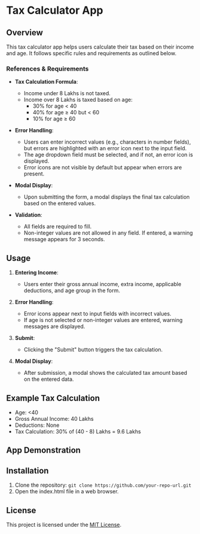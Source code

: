 # Tax Calculator App

## Overview

This tax calculator app helps users calculate their tax based on their income and age. It follows specific rules and requirements as outlined below.

### References & Requirements

- **Tax Calculation Formula**:
  - Income under 8 Lakhs is not taxed.
  - Income over 8 Lakhs is taxed based on age:
    - 30% for age < 40
    - 40% for age ≥ 40 but < 60
    - 10% for age ≥ 60

- **Error Handling**:
  - Users can enter incorrect values (e.g., characters in number fields), but errors are highlighted with an error icon next to the input field.
  - The age dropdown field must be selected, and if not, an error icon is displayed.
  - Error icons are not visible by default but appear when errors are present.

- **Modal Display**:
  - Upon submitting the form, a modal displays the final tax calculation based on the entered values.

- **Validation**:
  - All fields are required to fill.
  - Non-integer values are not allowed in any field. If entered, a warning message appears for 3 seconds.

## Usage

1. **Entering Income**:
   - Users enter their gross annual income, extra income, applicable deductions, and age group in the form.

2. **Error Handling**:
   - Error icons appear next to input fields with incorrect values.
   - If age is not selected or non-integer values are entered, warning messages are displayed.

3. **Submit**:
   - Clicking the "Submit" button triggers the tax calculation.

4. **Modal Display**:
   - After submission, a modal shows the calculated tax amount based on the entered data.

## Example Tax Calculation

- Age: <40
- Gross Annual Income: 40 Lakhs
- Deductions: None
- Tax Calculation: 30% of (40 - 8) Lakhs = 9.6 Lakhs

## App Demonstration



## Installation

1. Clone the repository: `git clone https://github.com/your-repo-url.git`
2. Open the index.html file in a web browser.



## License

This project is licensed under the [MIT License](LICENSE).
